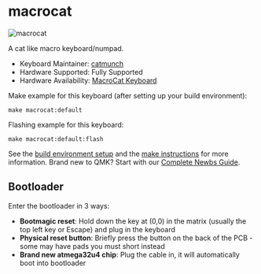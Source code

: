 # macrocat

![macrocat](https://i.imgur.com/ItLHGBf.jpg)

A cat like macro keyboard/numpad.

* Keyboard Maintainer: [catmunch](https://github.com/catmunch)
* Hardware Supported: Fully Supported
* Hardware Availability: [MacroCat Keyboard](https://github.com/catmunch/macrocat)

Make example for this keyboard (after setting up your build environment):

    make macrocat:default

Flashing example for this keyboard:

    make macrocat:default:flash

See the [build environment setup](https://docs.qmk.fm/#/getting_started_build_tools) and the [make instructions](https://docs.qmk.fm/#/getting_started_make_guide) for more information. Brand new to QMK? Start with our [Complete Newbs Guide](https://docs.qmk.fm/#/newbs).

## Bootloader

Enter the bootloader in 3 ways:

* **Bootmagic reset**: Hold down the key at (0,0) in the matrix (usually the top left key or Escape) and plug in the keyboard
* **Physical reset button**: Briefly press the button on the back of the PCB - some may have pads you must short instead
* **Brand new atmega32u4 chip**: Plug the cable in, it will automatically boot into bootloader
